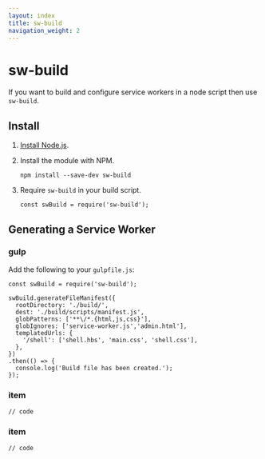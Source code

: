 ```yaml
---
layout: index
title: sw-build
navigation_weight: 2
---
```


# sw-build

If you want to build and configure service workers in a node script then use
`sw-build`.

## Install


1. [Install Node.js](https://nodejs.org/en/).
1. Install the module with NPM.

   ```
   npm install --save-dev sw-build
   ```

1. Require `sw-build` in your build script.

   ```
   const swBuild = require('sw-build');
   ```

## Generating a Service Worker

### gulp

Add the following to your `gulpfile.js`:

    const swBuild = require('sw-build');

    swBuild.generateFileManifest({
      rootDirectory: './build/',
      dest: './build/scripts/manifest.js',
      globPatterns: ['**\/*.{html,js,css}'],
      globIgnores: ['service-worker.js','admin.html'],
      templatedUrls: {
        '/shell': ['shell.hbs', 'main.css', 'shell.css'],
      },
    })
    .then(() => {
      console.log('Build file has been created.');
    });

### item

```
// code
```

### item

```
// code
```